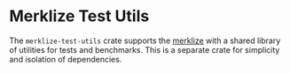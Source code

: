 # Merklize Test Utils

The `merklize-test-utils` crate supports the [merklize](../merklize) with a shared library of utilities for tests and benchmarks. This is a separate crate for simplicity and isolation of dependencies.
